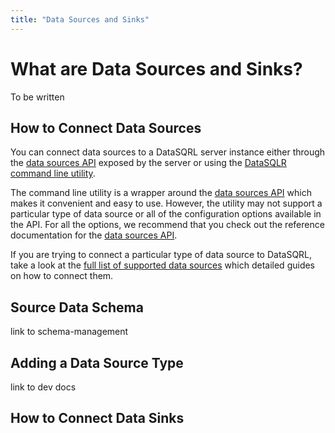 ```yaml
---
title: "Data Sources and Sinks"
---
```


# What are Data Sources and Sinks?

To be written

## How to Connect Data Sources

You can connect data sources to a DataSQRL server instance either through the 
[data sources API](api) exposed by the server or using the
[DataSQLR command line utility](../cmd#sources).

The command line utility is a wrapper around the [data sources API](api) which makes it 
convenient and easy to use.
However, the utility may not support a particular type of data source or all of the 
configuration options available in the API. For all the options, we recommend that you
check out the reference documentation for the [data sources API](api).

If you are trying to connect a particular type of data source to DataSQRL, take a look at
the [full list of supported data sources](/docs/guides/sources/overview)
which detailed guides on how to connect them.

## Source Data Schema

link to schema-management

## Adding a Data Source Type

link to dev docs

## How to Connect Data Sinks